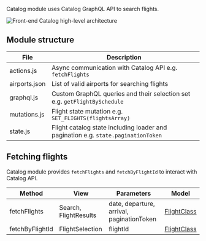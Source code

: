 
Catalog module uses Catalog GraphQL API to search flights.

![Front-end Catalog high-level architecture](../../../../media/frontend_modules_catalog.png)

## Module structure

File | Description
------------------------------------------------- | ---------------------------------------------------------------------------------
actions.js | Async communication with Catalog API e.g. `fetchFlights`
airports.json | List of valid airports for searching flights
graphql.js | Custom GraphQL queries and their selection set e.g. `getFlightBySchedule`
mutations.js | Flight state mutation e.g. `SET_FLIGHTS(flightsArray)`
state.js | Flight catalog state including loader and pagination e.g. `state.paginationToken`


## Fetching flights

Catalog module provides `fetchFlights` and `fetchByFlightId` to interact with Catalog API.

Method | View | Parameters | Model
------------------------------------------------- | ------------------------------------------------- | --------------------------------------------------------------------------------- | -------------------------------------------------
fetchFlights | Search, FlightResults | date, departure, arrival, paginationToken | [FlightClass][1]
fetchByFlightId | FlightSelection | flightId | [FlightClass][1]


[1]: ../../shared/models/FlightClass.js
